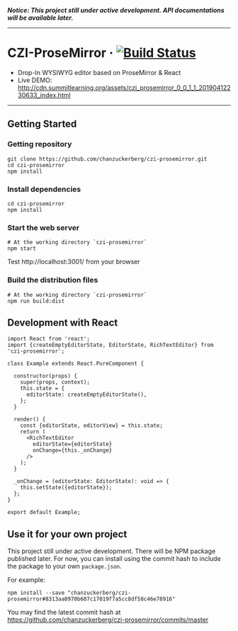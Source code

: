 
***Notice: This project still under active development. API documentations will be available later.***

---

# CZI-ProseMirror &middot; [![Build Status](https://travis-ci.com/chanzuckerberg/czi-prosemirror.svg?branch=master)](https://travis-ci.com/chanzuckerberg/czi-prosemirror)

+ Drop-In WYSIWYG editor based on ProseMirror & React
+ Live DEMO: http://cdn.summitlearning.org/assets/czi_prosemirror_0_0_1_1_20190412230633_index.html

---

## Getting Started

### Getting repository

```
git clone https://github.com/chanzuckerberg/czi-prosemirror.git
cd czi-prosemirror
npm install
```


### Install dependencies
```
cd czi-prosemirror
npm install
```

### Start the web server

```
# At the working directory `czi-prosemirror`
npm start
```
Test http://localhost:3001/ from your browser

### Build the distribution files

```
# At the working directory `czi-prosemirror`
npm run build:dist
```

## Development with React

```
import React from 'react';
import {createEmptyEditorState, EditorState, RichTextEditor} from 'czi-prosemirror';

class Example extends React.PureComponent {

  constructor(props) {
    super(props, context);
    this.state = {
      editorState: createEmptyEditorState(),
    };
  }

  render() {
    const {editorState, editorView} = this.state;
    return (
      <RichTextEditor
        editorState={editorState}
        onChange={this._onChange}
      />
    );
  }

  _onChange = (editorState: EditorState): void => {
    this.setState({editorState});
  };
}

export default Example;
```

## Use it for your own project


This project still under active development. There will be NPM package published later.
For now, you can install using the commit hash to include the package to your own `package.json`.

For example:

```
npm install --save "chanzuckerberg/czi-prosemirror#8313aa0970b607c17019f7a5cc8df58c46e78916"
```

You may find the latest commit hash at https://github.com/chanzuckerberg/czi-prosemirror/commits/master




